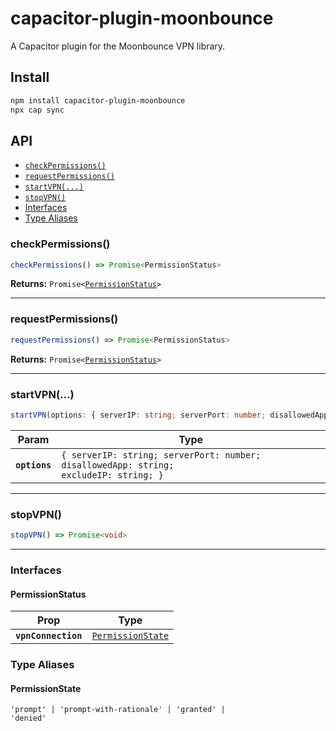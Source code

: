 # capacitor-plugin-moonbounce

A Capacitor plugin for the Moonbounce VPN library.

## Install

```bash
npm install capacitor-plugin-moonbounce
npx cap sync
```

## API

<docgen-index>

- [`checkPermissions()`](#checkpermissions)
- [`requestPermissions()`](#requestpermissions)
- [`startVPN(...)`](#startvpn)
- [`stopVPN()`](#stopvpn)
- [Interfaces](#interfaces)
- [Type Aliases](#type-aliases)

</docgen-index>

<docgen-api>
<!--Update the source file JSDoc comments and rerun docgen to update the docs below-->

### checkPermissions()

```typescript
checkPermissions() => Promise<PermissionStatus>
```

**Returns:** <code>Promise&lt;<a href="#permissionstatus">PermissionStatus</a>&gt;</code>

---

### requestPermissions()

```typescript
requestPermissions() => Promise<PermissionStatus>
```

**Returns:** <code>Promise&lt;<a href="#permissionstatus">PermissionStatus</a>&gt;</code>

---

### startVPN(...)

```typescript
startVPN(options: { serverIP: string; serverPort: number; disallowedApp: string; excludeIP: string; }) => Promise<void>
```

| Param         | Type                                                                                             |
| ------------- | ------------------------------------------------------------------------------------------------ |
| **`options`** | <code>{ serverIP: string; serverPort: number; disallowedApp: string; excludeIP: string; }</code> |

---

### stopVPN()

```typescript
stopVPN() => Promise<void>
```

---

### Interfaces

#### PermissionStatus

| Prop                | Type                                                        |
| ------------------- | ----------------------------------------------------------- |
| **`vpnConnection`** | <code><a href="#permissionstate">PermissionState</a></code> |

### Type Aliases

#### PermissionState

<code>'prompt' | 'prompt-with-rationale' | 'granted' | 'denied'</code>

</docgen-api>
